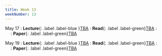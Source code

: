 ```yaml
---
title: Week 13
weekNumber: 13
---
```


May 17
: **Lecture**{: .label .label-blue }[TBA](#)
    : **Read**{: .label .label-green}[TBA](#)
: &emsp;
    : **Paper**{: .label .label-green}[TBA](#)

May 19
: **Lecture**{: .label .label-blue }[TBA](#)
    : **Read**{: .label .label-green}[TBA](#)
: &emsp;
    : **Paper**{: .label .label-green}[TBA](#)
